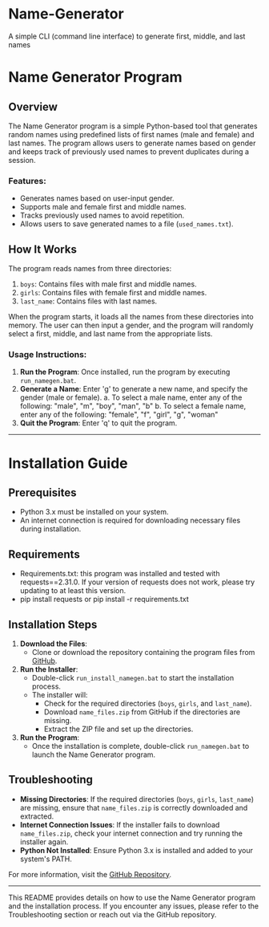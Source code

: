 # Name-Generator
A simple CLI (command line interface) to generate first, middle, and last names

# Name Generator Program

## Overview
The Name Generator program is a simple Python-based tool that generates random names using predefined lists of first names (male and female) and last names. The program allows users to generate names based on gender and keeps track of previously used names to prevent duplicates during a session.

### Features:
- Generates names based on user-input gender.
- Supports male and female first and middle names.
- Tracks previously used names to avoid repetition.
- Allows users to save generated names to a file (`used_names.txt`).

## How It Works
The program reads names from three directories:
1. `boys`: Contains files with male first and middle names.
2. `girls`: Contains files with female first and middle names.
3. `last_name`: Contains files with last names.

When the program starts, it loads all the names from these directories into memory. The user can then input a gender, and the program will randomly select a first, middle, and last name from the appropriate lists.

### Usage Instructions:
1. **Run the Program**: Once installed, run the program by executing `run_namegen.bat`.
2. **Generate a Name**: Enter 'g' to generate a new name, and specify the gender (male or female).
   a. To select a male name, enter any of the following: "male", "m", "boy", "man", "b"
   b. To select a female name, enter any of the following: "female", "f", "girl", "g", "woman"
4. **Quit the Program**: Enter 'q' to quit the program.

---

# Installation Guide

## Prerequisites
- Python 3.x must be installed on your system.
- An internet connection is required for downloading necessary files during installation.

## Requirements
- Requirements.txt: this program was installed and tested with requests==2.31.0. If your version of requests does not work, please try updating to at least this version. 
- pip install requests or pip install -r requirements.txt

## Installation Steps
1. **Download the Files**:
   - Clone or download the repository containing the program files from [GitHub](https://github.com/Kittensx/Name-Generator).
2. **Run the Installer**:
   - Double-click `run_install_namegen.bat` to start the installation process.
   - The installer will:
     - Check for the required directories (`boys`, `girls`, and `last_name`).
     - Download `name_files.zip` from GitHub if the directories are missing.
     - Extract the ZIP file and set up the directories.
3. **Run the Program**:
   - Once the installation is complete, double-click `run_namegen.bat` to launch the Name Generator program.

## Troubleshooting
- **Missing Directories**: If the required directories (`boys`, `girls`, `last_name`) are missing, ensure that `name_files.zip` is correctly downloaded and extracted.
- **Internet Connection Issues**: If the installer fails to download `name_files.zip`, check your internet connection and try running the installer again.
- **Python Not Installed**: Ensure Python 3.x is installed and added to your system's PATH.

For more information, visit the [GitHub Repository](https://github.com/Kittensx/Name-Generator).

---

This README provides details on how to use the Name Generator program and the installation process. If you encounter any issues, please refer to the Troubleshooting section or reach out via the GitHub repository.

